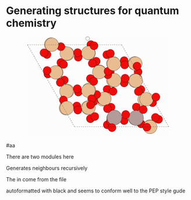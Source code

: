 # Generating structures for quantum chemistry




<p align="center">
<img src="https://github.com/ashleytsmith/Generating_structures_for_quantum_chemistry/blob/main/Images_For_GitHub/Neighbours.gif" width="400" alt="movie of some of the genrated structures"> 
</p>


#aa

There are two modules here

Generates neighbours recursively

The in come from the file


autoformatted with black and seems to conform well to the PEP style gude
